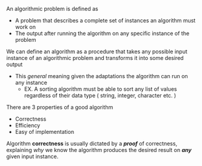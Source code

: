 An algorithmic problem is defined as
* A problem that describes a complete set of instances an algorithm must work on  
* The output after running the algorithm on any specific instance of the problem

We can define an algorithm as a procedure that takes any possible input instance of an algorithmic problem and transforms it into some desired output
* This *general* meaning given the adaptations the algorithm can run on any instance
	* EX. A sorting algorithm must be able to sort any list of values regardless of their data type ( string, integer, character etc. )

There are 3 properties of a good algorithm
* Correctness
* Efficiency
* Easy of implementation

Algorithm **correctness** is usually dictated by a ***proof*** of correctness, explaining *why* we know the algorithm produces the desired result on ***any*** given input instance.
